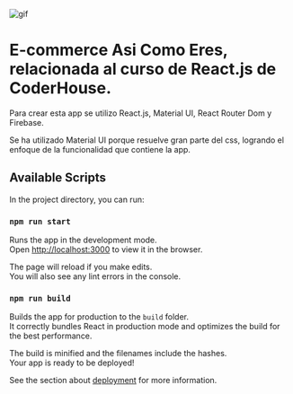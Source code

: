 ![gif](https://github.com/AndreaOpazo/asi-como-eres-react/blob/main/Gif%20de%20asi-como-eres%20(1).gif)
# E-commerce Asi Como Eres, relacionada al curso de React.js de CoderHouse.

Para crear esta app se utilizo React.js, Material UI, React Router Dom y  Firebase.

Se ha utilizado Material UI porque resuelve gran parte del css, logrando el enfoque de la funcionalidad que contiene la app. 

## Available Scripts

In the project directory, you can run:

### `npm run start`

Runs the app in the development mode.\
Open [http://localhost:3000](http://localhost:3000) to view it in the browser.

The page will reload if you make edits.\
You will also see any lint errors in the console.

### `npm run build`

Builds the app for production to the `build` folder.\
It correctly bundles React in production mode and optimizes the build for the best performance.

The build is minified and the filenames include the hashes.\
Your app is ready to be deployed!

See the section about [deployment](https://facebook.github.io/create-react-app/docs/deployment) for more information.
